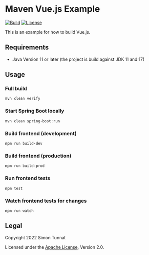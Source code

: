 # Maven Vue.js Example
[![Build](https://github.com/simontunnat/maven-vue-example/workflows/CI/badge.svg)](https://github.com/simontunnat/maven-vue-example/actions?query=workflow%3ACI)
[![License](https://img.shields.io/badge/License-Apache%202.0-blue.svg)](https://opensource.org/licenses/Apache-2.0)

This is an example for how to build Vue.js.

## Requirements
* Java Version 11 or later (the project is build against JDK 11 and 17)

## Usage
### Full build
```
mvn clean verify
```

### Start Spring Boot locally
```
mvn clean spring-boot:run
```

### Build frontend (development)
```
npm run build-dev
```

### Build frontend (production)
```
npm run build-prod
```

### Run frontend tests
```
npm test
```

### Watch frontend tests for changes
```
npm run watch
```

## Legal
Copyright 2022 Simon Tunnat

Licensed under the [Apache License](LICENSE), Version 2.0.
